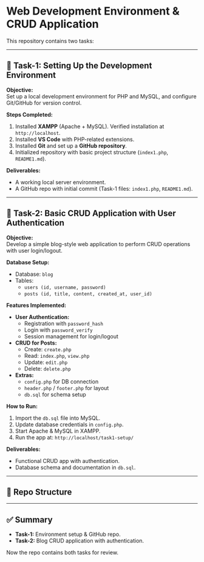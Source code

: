 # Web Development Environment & CRUD Application

This repository contains two tasks:

---

## 📌 Task-1: Setting Up the Development Environment

**Objective:**  
Set up a local development environment for PHP and MySQL, and configure Git/GitHub for version control.

**Steps Completed:**
1. Installed **XAMPP** (Apache + MySQL). Verified installation at `http://localhost`.
2. Installed **VS Code** with PHP-related extensions.
3. Installed **Git** and set up a **GitHub repository**.
4. Initialized repository with basic project structure (`index1.php`, `README1.md`).

**Deliverables:**
- A working local server environment.
- A GitHub repo with initial commit (Task-1 files: `index1.php`, `README1.md`).

---

## 📌 Task-2: Basic CRUD Application with User Authentication

**Objective:**  
Develop a simple blog-style web application to perform CRUD operations with user login/logout.

**Database Setup:**
- Database: `blog`
- Tables:  
  - `users (id, username, password)`  
  - `posts (id, title, content, created_at, user_id)`

**Features Implemented:**
- **User Authentication:**
  - Registration with `password_hash`
  - Login with `password_verify`
  - Session management for login/logout
- **CRUD for Posts:**
  - Create: `create.php`
  - Read: `index.php`, `view.php`
  - Update: `edit.php`
  - Delete: `delete.php`
- **Extras:**
  - `config.php` for DB connection
  - `header.php` / `footer.php` for layout
  - `db.sql` for schema setup

**How to Run:**
1. Import the `db.sql` file into MySQL.
2. Update database credentials in `config.php`.
3. Start Apache & MySQL in XAMPP.
4. Run the app at: `http://localhost/task1-setup/`

**Deliverables:**
- Functional CRUD app with authentication.
- Database schema and documentation in `db.sql`.

---

## 📂 Repo Structure

---

## ✅ Summary
- **Task-1:** Environment setup & GitHub repo.  
- **Task-2:** Blog CRUD application with authentication.  

Now the repo contains both tasks for review.
